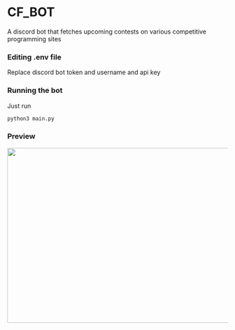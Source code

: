 # CF_BOT
A discord bot that fetches upcoming contests on various competitive programming sites

### Editing .env file
Replace discord bot token and username and api key 

### Running the bot
Just run 
```bash
python3 main.py
```
### Preview
<img src="https://user-images.githubusercontent.com/74947404/125054792-3574f000-e0c4-11eb-88eb-daa3538e1ff9.gif" width="700" height="400"/>

